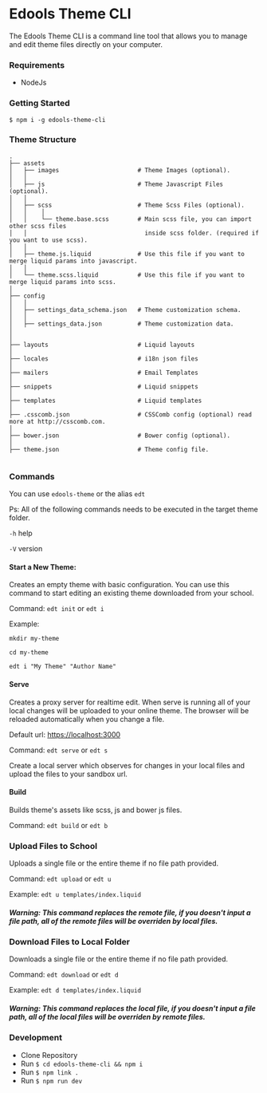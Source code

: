 # Edools Theme CLI

The Edools Theme CLI is a command line tool that allows you to manage and edit theme files directly on your computer.

### Requirements

* NodeJs

### Getting Started

`$ npm i -g edools-theme-cli`

### Theme Structure

```
.
├── assets
│   ├── images                      # Theme Images (optional).
│   │                 
│   ├── js                          # Theme Javascript Files (optional).
│   │
│   ├── scss                        # Theme Scss Files (optional).
│   │    │
│   │    └── theme.base.scss        # Main scss file, you can import other scss files
│   │                                 inside scss folder. (required if you want to use scss).
│   │
│   ├── theme.js.liquid             # Use this file if you want to merge liquid params into javascript.
│   │
│   └── theme.scss.liquid           # Use this file if you want to merge liquid params into scss.
│
├── config
│   │
│   ├── settings_data_schema.json   # Theme customization schema.
│   │
│   ├── settings_data.json          # Theme customization data.
│
│
├── layouts                         # Liquid layouts
│
├── locales                         # i18n json files
│
├── mailers                         # Email Templates
│
├── snippets                        # Liquid snippets
│
├── templates                       # Liquid templates
│
├── .csscomb.json                   # CSSComb config (optional) read more at http://csscomb.com.
│
├── bower.json                      # Bower config (optional).
│
├── theme.json                      # Theme config file.


```

### Commands

You can use `edools-theme` or the alias `edt`

Ps: All of the following commands needs to be executed in the target theme folder.

`-h` help

`-V` version

#### Start a New Theme:

Creates an empty theme with basic configuration. You can use this command to start editing an existing theme downloaded from your school.

Command: `edt init` or `edt i`

Example: 

```
mkdir my-theme 

cd my-theme 

edt i "My Theme" "Author Name"
```

#### Serve

Creates a proxy server for realtime edit. When serve is running all of your local changes will be uploaded to your online theme. The browser will be reloaded automatically when you change a file.

Default url: [https://localhost:3000](https://localhost:3000)


Command: `edt serve` or `edt s`

Create a local server which observes for changes in your local files and upload the files to your sandbox url.

#### Build

Builds theme's assets like scss, js and bower js files.


Command: `edt build` or `edt b`

### Upload Files to School

Uploads a single file or the entire theme if no file path provided.

Command: `edt upload` or `edt u`

Example: `edt u templates/index.liquid`

##### Warning: This command replaces the remote file, if you doesn't input a file path, all of the remote files will be overriden by local files.


### Download Files to Local Folder

Downloads a single file or the entire theme if no file path provided.

Command: `edt download` or `edt d`

Example: `edt d templates/index.liquid`

##### Warning: This command replaces the local file, if you doesn't input a file path, all of the local files will be overriden by remote files.


### Development

* Clone Repository
* Run `$ cd edools-theme-cli && npm i`
* Run `$ npm link .`
* Run `$ npm run dev`
